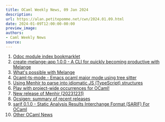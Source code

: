 ```yaml
---
title: OCaml Weekly News, 09 Jan 2024
description:
url: https://alan.petitepomme.net/cwn/2024.01.09.html
date: 2024-01-09T12:00:00-00:00
preview_image:
authors:
- Caml Weekly News
source:
---
```


<ol><li><a href="https://alan.petitepomme.net/cwn/2024.01.09.html#1">Odoc module index bookmarklet</a></li><li><a href="https://alan.petitepomme.net/cwn/2024.01.09.html#2">create-melange-app 1.0.0 - A CLI for quickly becoming productive with Melange</a></li><li><a href="https://alan.petitepomme.net/cwn/2024.01.09.html#3">What's possible with Melange</a></li><li><a href="https://alan.petitepomme.net/cwn/2024.01.09.html#4">Ocaml-ts-mode - Emacs ocaml major mode using tree sitter</a></li><li><a href="https://alan.petitepomme.net/cwn/2024.01.09.html#5">Using Menhir to parse into idiomatic JS (TypeScript) structures</a></li><li><a href="https://alan.petitepomme.net/cwn/2024.01.09.html#6">Play with project-wide occurrences for OCaml!</a></li><li><a href="https://alan.petitepomme.net/cwn/2024.01.09.html#7">New release of Menhir (20231231)</a></li><li><a href="https://alan.petitepomme.net/cwn/2024.01.09.html#8">Ocsigen: summary of recent releases</a></li><li><a href="https://alan.petitepomme.net/cwn/2024.01.09.html#9">sarif 0.1.0 - Static Analysis Results Interchange Format (SARIF) For OCaml</a></li><li><a href="https://alan.petitepomme.net/cwn/2024.01.09.html#10">Other OCaml News</a></li></ol>
